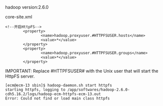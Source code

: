 hadoop version:2.6.0

core-site.xml
``` shell
<!--开启HttpFS-->
        <property>
                <name>hadoop.proxyuser.#HTTPFSUSER.hosts</name>
                <value>*</value>
        </property>
        <property>
                <name>hadoop.proxyuser.#HTTPFSUSER.groups</name>
                <value>*</value>
        </property>

```

IMPORTANT: Replace #HTTPFSUSER# with the Unix user that will start the HttpFS server.

``` shell
[ecm@ecm-13 sbin]$ hadoop-daemon.sh start httpfs
starting httpfs, logging to /app/softwares/hadoop-2.6.0-cdh5.16.2/logs/hadoop-ecm-httpfs-ecm-13.out
Error: Could not find or load main class httpfs

```

